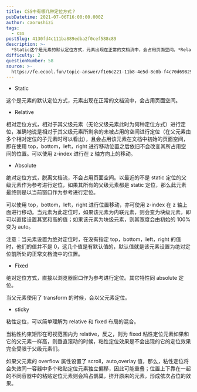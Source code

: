 ```yaml
---
title: CSS中有哪几种定位方式？
pubDatetime: 2021-07-06T16:00:00.000Z
author: caorushizi
tags:
  - css
postSlug: 4130fd4c111ba889edba2f0cef588c89
description: >-
  *Static这个是元素的默认定位方式，元素出现在正常的文档流中，会占用页面空间。*Relative相对定位方式，相对于其父级元素（无论父级元素此时为何种定位方式）进行定位，准确地说是相对于其父级元素
difficulty: 2
questionNumber: 58
source: >-
  https://fe.ecool.fun/topic-answer/f1e6c221-11b8-4e5d-8e8b-f4c70d698291?orderBy=updateTime&order=desc&tagId=11
---
```


- Static

这个是元素的默认定位方式，元素出现在正常的文档流中，会占用页面空间。

- Relative

相对定位方式，相对于其父级元素（无论父级元素此时为何种定位方式）进行定位，准确地说是相对于其父级元素所剩余的未被占用的空间进行定位（在父元素由多个相对定位的子元素时可以看出），且会占用该元素在文档中初始的页面空间，即在使用 top，bottom，left，right 进行移动位置之后依旧不会改变其所占用空间的位置。可以使用 z-index 进行在 z 轴方向上的移动。

- Absolute

绝对定位方式，脱离文档流，不会占用页面空间。以最近的不是 static 定位的父级元素作为参考进行定位，如果其所有的父级元素都是 static 定位，那么此元素最终则是以当前窗口作为参考进行定位。

可以使用 top，bottom，left，right 进行位置移动，亦可使用 z-index 在 z 轴上面进行移动。当元素为此定位时，如果该元素为内联元素，则会变为块级元素，即可以直接设置其宽和高的值；如果该元素为块级元素，则其宽度会由初始的 100%变为 auto。

注意：当元素设置为绝对定位时，在没有指定 top，bottom，left，right 的值时，他们的值并不是 0，这几个值是有默认值的，默认值就是该元素设置为绝对定位前所处的正常文档流中的位置。

- Fixed

绝对定位方式，直接以浏览器窗口作为参考进行定位。其它特性同 absolute 定位。

当父元素使用了 transform 的时候，会以父元素定位。

- sticky

粘性定位，可以简单理解为 relative 和 fixed 布局的混合。

当粘性约束矩形在可视范围内为 relative，反之，则为 fixed 粘性定位元素如果和它的父元素一样高，则垂直滚动的时候，粘性定位效果是不会出现的它的定位效果完全受限于父级元素们。

如果父元素的 overflow 属性设置了 scroll，auto,overlay 值，那么，粘性定位将会失效同一容器中多个粘贴定位元素独立偏移，因此可能重叠；位置上下靠在一起的不同容器中的粘贴定位元素则会鸠占鹊巢，挤开原来的元素，形成依次占位的效果。
